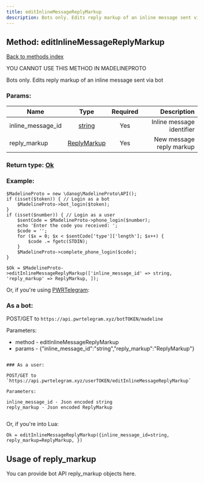 ```yaml
---
title: editInlineMessageReplyMarkup
description: Bots only. Edits reply markup of an inline message sent via bot
---
```

## Method: editInlineMessageReplyMarkup  
[Back to methods index](index.md)


YOU CANNOT USE THIS METHOD IN MADELINEPROTO


Bots only. Edits reply markup of an inline message sent via bot

### Params:

| Name     |    Type       | Required | Description |
|----------|:-------------:|:--------:|------------:|
|inline\_message\_id|[string](../types/string.md) | Yes|Inline message identifier|
|reply\_markup|[ReplyMarkup](../types/ReplyMarkup.md) | Yes|New message reply markup|


### Return type: [Ok](../types/Ok.md)

### Example:


```
$MadelineProto = new \danog\MadelineProto\API();
if (isset($token)) { // Login as a bot
    $MadelineProto->bot_login($token);
}
if (isset($number)) { // Login as a user
    $sentCode = $MadelineProto->phone_login($number);
    echo 'Enter the code you received: ';
    $code = '';
    for ($x = 0; $x < $sentCode['type']['length']; $x++) {
        $code .= fgetc(STDIN);
    }
    $MadelineProto->complete_phone_login($code);
}

$Ok = $MadelineProto->editInlineMessageReplyMarkup(['inline_message_id' => string, 'reply_markup' => ReplyMarkup, ]);
```

Or, if you're using [PWRTelegram](https://pwrtelegram.xyz):

### As a bot:

POST/GET to `https://api.pwrtelegram.xyz/botTOKEN/madeline`

Parameters:

* method - editInlineMessageReplyMarkup
* params - {"inline_message_id":"string","reply_markup":"ReplyMarkup"}

```

### As a user:

POST/GET to `https://api.pwrtelegram.xyz/userTOKEN/editInlineMessageReplyMarkup`

Parameters:

inline_message_id - Json encoded string
reply_markup - Json encoded ReplyMarkup


```

Or, if you're into Lua:

```
Ok = editInlineMessageReplyMarkup({inline_message_id=string, reply_markup=ReplyMarkup, })
```


## Usage of reply_markup

You can provide bot API reply_markup objects here.  


